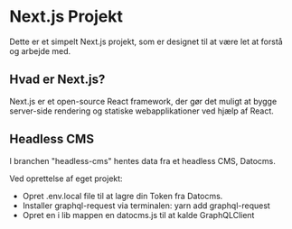 # Next.js Projekt

Dette er et simpelt Next.js projekt, som er designet til at være let at forstå og arbejde med.

## Hvad er Next.js?

Next.js er et open-source React framework, der gør det muligt at bygge server-side rendering og statiske webapplikationer ved hjælp af React.

## Headless CMS

I branchen "headless-cms" hentes data fra et headless CMS, Datocms.

Ved oprettelse af eget projekt:

- Opret .env.local file til at lagre din Token fra Datocms.
- Installer graphql-request via terminalen: yarn add graphql-request
- Opret en i lib mappen en datocms.js til at kalde GraphQLClient

